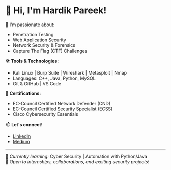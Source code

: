 # 👋 Hi, I'm Hardik Pareek!

🔐 I'm passionate about:
- Penetration Testing
- Web Application Security
- Network Security & Forensics
- Capture The Flag (CTF) Challenges

🛠️ **Tools & Technologies:**
- Kali Linux | Burp Suite | Wireshark | Metasploit | Nmap
- Languages: C++, Java, Python, MySQL
- Git & GitHub | VS Code

📜 **Certifications:**
- EC-Council Certified Network Defender (CND)
- EC-Council Certified Security Specialist (ECSS)
- Cisco Cybersecurity Essentials

📫 **Let's connect!**
- [LinkedIn](https://linkedin.com/in/hardikpareek)
- [Medium](https://medium.com/@hardikpareek25)

---

🌱 *Currently learning:*  Cyber Security | Automation with Python/Java  
🚀 *Open to internships, collaborations, and exciting security projects!*
